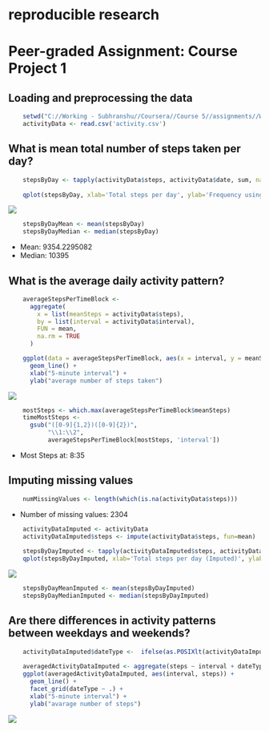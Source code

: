 # reproducible research

# Peer-graded Assignment: Course Project 1


## Loading and preprocessing the data



```r
    setwd("C://Working - Subhranshu//Coursera//Course 5//assignments//Wk2 Assignment 1")
    activityData <- read.csv('activity.csv')
```
## What is mean total number of steps taken per day?


```r
    stepsByDay <- tapply(activityData$steps, activityData$date, sum, na.rm=TRUE)
    
    qplot(stepsByDay, xlab='Total steps per day', ylab='Frequency using binwith 500', binwidth=500)
```

![](PA1_template_files/figure-html/unnamed-chunk-3-1.png)<!-- -->

```r
    stepsByDayMean <- mean(stepsByDay)
    stepsByDayMedian <- median(stepsByDay)
```
- Mean: 9354.2295082
- Median: 10395

## What is the average daily activity pattern?


```r
    averageStepsPerTimeBlock <-
      aggregate(
        x = list(meanSteps = activityData$steps),
        by = list(interval = activityData$interval),
        FUN = mean,
        na.rm = TRUE
      )

    ggplot(data = averageStepsPerTimeBlock, aes(x = interval, y = meanSteps)) +
      geom_line() +
      xlab("5-minute interval") +
      ylab("average number of steps taken")
```

![](PA1_template_files/figure-html/setup-1.png)<!-- -->

```r
    mostSteps <- which.max(averageStepsPerTimeBlock$meanSteps)
    timeMostSteps <-
      gsub("([0-9]{1,2})([0-9]{2})",
           "\\1:\\2",
           averageStepsPerTimeBlock[mostSteps, 'interval'])
```
- Most Steps at: 8:35

## Imputing missing values


```r
    numMissingValues <- length(which(is.na(activityData$steps)))
```
- Number of missing values: 2304


```r
    activityDataImputed <- activityData
    activityDataImputed$steps <- impute(activityData$steps, fun=mean)
    
    stepsByDayImputed <- tapply(activityDataImputed$steps, activityDataImputed$date, sum)
    qplot(stepsByDayImputed, xlab='Total steps per day (Imputed)', ylab='Frequency using binwith 500', binwidth=500)
```

![](PA1_template_files/figure-html/unnamed-chunk-5-1.png)<!-- -->

```r
    stepsByDayMeanImputed <- mean(stepsByDayImputed)
    stepsByDayMedianImputed <- median(stepsByDayImputed)
```
## Are there differences in activity patterns between weekdays and weekends?

```r
    activityDataImputed$dateType <-  ifelse(as.POSIXlt(activityDataImputed$date)$wday %in% c(0,6), 'weekend', 'weekday')
    
    averagedActivityDataImputed <- aggregate(steps ~ interval + dateType, data=activityDataImputed, mean)
    ggplot(averagedActivityDataImputed, aes(interval, steps)) + 
      geom_line() + 
      facet_grid(dateType ~ .) +
      xlab("5-minute interval") + 
      ylab("avarage number of steps")
```

![](PA1_template_files/figure-html/unnamed-chunk-6-1.png)<!-- -->
